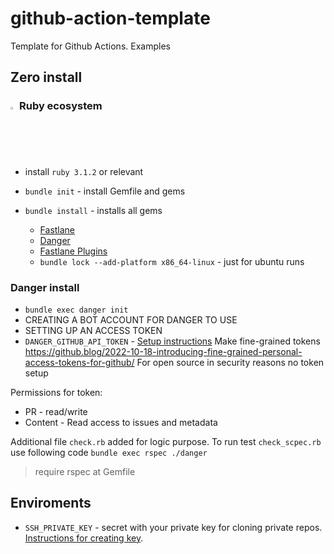 # github-action-template
Template for Github Actions. Examples


## Zero install

### <img src="https://www.ruby-lang.org/images/header-ruby-logo.png"  width="2%"> Ruby ecosystem

- install `ruby 3.1.2` or relevant

- `bundle init` - install Gemfile and gems
- `bundle install` - installs all gems
  - [Fastlane](https://docs.fastlane.tools/getting-started/ios/setup/)
  - [Danger](https://danger.systems/guides/getting_started.html)
  - [Fastlane Plugins](https://docs.fastlane.tools/plugins/using-plugins/)
  - `bundle lock --add-platform x86_64-linux` - just for ubuntu runs

### Danger install

-  `bundle exec danger init`
- CREATING A BOT ACCOUNT FOR DANGER TO USE
- SETTING UP AN ACCESS TOKEN
- `DANGER_GITHUB_API_TOKEN` - [Setup instructions](https://danger.systems/guides/getting_started.html#creating-a-bot-account-for-danger-to-use)
Make fine-grained tokens https://github.blog/2022-10-18-introducing-fine-grained-personal-access-tokens-for-github/
For open source in security reasons no token setup

Permissions for token: 
- PR - read/write
- Content - Read access to issues and metadata

Additional file `check.rb` added for logic purpose.
To run test `check_scpec.rb` use following code `bundle exec rspec ./danger`
> require rspec at Gemfile


## Enviroments 

- `SSH_PRIVATE_KEY` - secret with your private key for cloning private repos. [Instructions for creating key](https://github.com/webfactory/ssh-agent#usage).